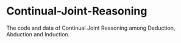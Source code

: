 # Continual-Joint-Reasoning

The code and data of Continual Joint Reasoning among Deduction, Abduction and Induction.